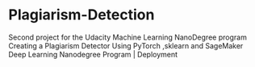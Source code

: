 # Plagiarism-Detection
Second project for the Udacity Machine Learning NanoDegree program  Creating a Plagiarism Detector Using PyTorch ,sklearn and SageMaker  Deep Learning Nanodegree Program | Deployment
